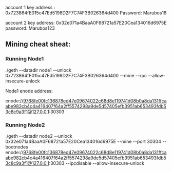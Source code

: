 account 1 key address :  0x723864fE015c47Ed5198D2F7C74F3B026364d400
Password: Marubos18

account 2 key address: 0x32e071a4BaaA0F68721a57E20Cea134016d6975E
password: Marubos123


## Mining cheat sheat:

### Running Node1

./geth --datadir node1 --unlock 0x723864fE015c47Ed5198D2F7C74F3B026364d400 --mine --rpc --allow-insecure-unlock

Node1 enode address: 

enode://9768fe00fc136878ed47e09674022c68d8e119741d08b0a8da131ffcaabe982cb4c4a416407f64a2ff5574298a9de5d57405efb3951ab653493fdb53c8c9a3f1@127.0.0.1:30303

### Running Node2

./geth --datadir node2 --unlock 0x32e071a4BaaA0F68721a57E20Cea134016d6975E --mine --port 30304 --bootnodes enode://9768fe00fc136878ed47e09674022c68d8e119741d08b0a8da131ffcaabe982cb4c4a416407f64a2ff5574298a9de5d57405efb3951ab653493fdb53c8c9a3f1@127.0.0.1:30303 --ipcdisable --allow-insecure-unlock

